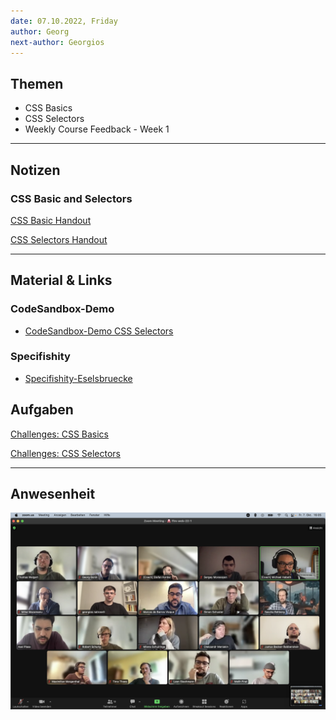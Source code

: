 ```yaml
---
date: 07.10.2022, Friday
author: Georg
next-author: Georgios
---
```


## Themen

- CSS Basics
- CSS Selectors
- Weekly Course Feedback - Week 1

---

## Notizen

### CSS Basic and Selectors

[CSS Basic Handout](../sessions/css-basics/css-basics.md)

[CSS Selectors Handout](../sessions/css-selectors/css-selectors.md)

---

## Material & Links

### CodeSandbox-Demo

- [CodeSandbox-Demo CSS Selectors](https://codesandbox.io/s/distracted-saha-obwkhe)

### Specifishity

- [Specifishity-Eselsbruecke](http://specifishity.com)

## Aufgaben

[Challenges: CSS Basics](../sessions/css-basics/challenges-css-basics.md)

[Challenges: CSS Selectors](../sessions/css-selectors/challenges-css-selectors.md)

---

## Anwesenheit

![2022/10/07](../images/2022-10-07.png)
